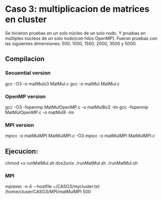 # Caso 3: multiplicacion de matrices en cluster
Se hicieron pruebas en un solo núcleo de un solo nodo.
Y pruebas en múltiples núcleos de un solo nodo(con hilos OpenMP).
Fueron pruebas con las siguientes dimensiones: 500, 1000, 1500, 2000, 3500 y 5000.

## Compilacion
### Secuential version
gcc -O3 -o matMulo3 MatMul.c
gcc -o matMul MatMul.c
### OpenMP version
gcc -O3 -fopenmp MatMulOpenMP.c -o matMul8o3 -lm
gcc -fopenmp MatMulOpenMP.c -o matMul8 -lm
### MPI version
mpicc -o matMulMPI MatMulMPI.c -O3
mpicc -o matMulMPI MatMulMPI.c
## Ejecucion:
chmod +x runMatMul.sh
dos2unix ./runMatMul.sh
./runMatMul.sh
### MPI
mpiexec -n 4 --hostfile ~/CASO3/mycluster.txt /home/cluser/CASO3/MPI/matMulMPI 500